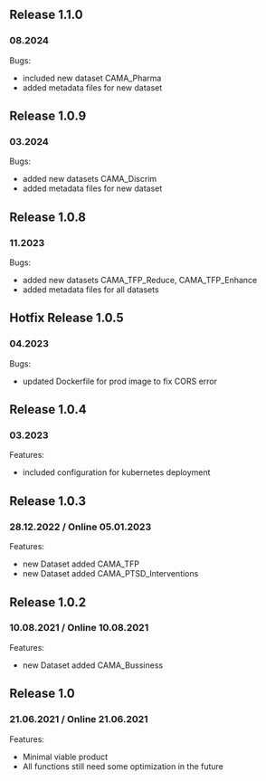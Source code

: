 ## Release 1.1.0
### 08.2024
Bugs:
* included new dataset CAMA_Pharma
* added metadata files for new dataset


## Release 1.0.9
### 03.2024
Bugs:
* added new datasets CAMA_Discrim
* added metadata files for new dataset

## Release 1.0.8
### 11.2023
Bugs:
* added new datasets CAMA_TFP_Reduce, CAMA_TFP_Enhance
* added metadata files for all datasets

## Hotfix Release 1.0.5
### 04.2023
Bugs:
* updated Dockerfile for prod image to fix CORS error

## Release 1.0.4
### 03.2023 
Features:
* included configuration  for kubernetes deployment

## Release 1.0.3
### 28.12.2022 / Online 05.01.2023
Features:
* new Dataset added CAMA_TFP
* new Dataset added CAMA_PTSD_Interventions

## Release 1.0.2
### 10.08.2021 / Online 10.08.2021
Features:
* new Dataset added CAMA_Bussiness

## Release 1.0
### 21.06.2021 / Online 21.06.2021
Features:
* Minimal viable product 
* All functions still need some optimization in the future



